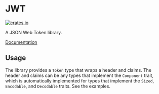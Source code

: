 # JWT

[![crates.io](http://meritbadge.herokuapp.com/jwt)](https://crates.io/crates/jwt)

A JSON Web Token library.

[Documentation](http://mikkyang.github.io/rust-jwt/doc/jwt/index.html)

## Usage

The library provides a `Token` type that wraps a header and claims. The header
and claims can be any types that implement the `Component` trait, which is
automatically implemented for types that implement the `Sized`, `Encodable`,
and `Decodable` traits. See the examples.

